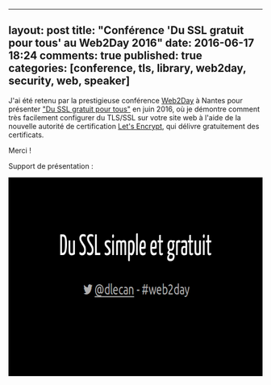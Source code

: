 
---
layout: post
title: "Conférence 'Du SSL gratuit pour tous' au Web2Day 2016"
date: 2016-06-17 18:24
comments: true
published: true
categories: [conference, tls, library, web2day, security, web, speaker]
---

J'ai été retenu par la prestigieuse conférence [Web2Day](https://web2day.co) à Nantes pour présenter ["Du SSL gratuit pour tous"](https://web2day.co/2016/evenements/du-ssl-gratuit-pour-tous/) en juin 2016, où je démontre comment très facilement configurer du TLS/SSL sur votre site web à l'aide de la nouvelle autorité de certification [Let's Encrypt](https://letsencrypt.org/), qui délivre gratuitement des certificats.

Merci !

Support de présentation :

[<img src="/images/prez-web2day-lets-encrypt/cover.png" width="700" height="394" alt='Support de présentation de la conférence'>](http://blog.dlecan.com/web2day2016-ssl-simple-gratuit-avec-lets-encrypt/)
